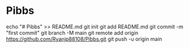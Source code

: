 # Pibbs
echo "# Pibbs" >> README.md
git init
git add README.md
git commit -m "first commit"
git branch -M main
git remote add origin https://github.com/Ryanjp88108/Pibbs.git
git push -u origin main

